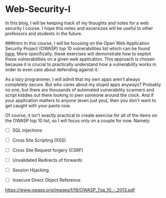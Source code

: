 # Web-Security-I
In this blog, I will be keeping track of my thoughts and notes for a web security I course. I hope this notes and excersizes will be useful to other professors and students in the future. 

###Intro
In this course, I will be focusing on the Open Web Application Security Project (OWASP) top 10 vulnerabilities list which can be found [here](https://www.owasp.org/index.php/OWASP_Top_Ten_Cheat_Sheet). More specifically, these exercises will demonstrate how to exploit these vulnerabilities on a given web application. This approach is chosen because it is crucial to practically understand how a vulnerability works in order to even care about defending against it. 

As a lazy programmer, I will admit that my own apps aren't always completely secure. But who cares about my stupid apps anyways? Probably no one, but there are thousands of automated vulnerability scanners and script kiddies out there looking to pwn someone around the clock. And if your application matters to anyone (even just you), then you don't want to get caught with your pants now. 

Of course, it isn't exactly practical to create exercise for all of the items on the OWASP top 10 list, so I will focus only on a couple for now. Namely:
-[ ] SQL injections 
-[ ] Cross Site Scripting (XSS)
-[ ] Cross Site Request forgery (CSRF)
-[ ] Unvalidated Redirects of forwards 
-[ ] Session Hijacking
-[ ] Insecure Direct Object Reference


https://www.owasp.org/images/f/f8/OWASP_Top_10_-_2013.pdf
